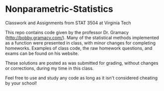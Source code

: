 # Nonparametric-Statistics
Classwork and Assignments from STAT 3504 at Virginia Tech

This repo contains code given by the professor Dr. Gramacy (http://bobby.gramacy.com/).
Many of the statistical methods implemented as a function were presented in class, with minor changes for completing homeworks.
Examples of class code, the raw homework questions, and exams can be found on his website. 

These solutions are posted as was submitted for grading, without changes or corrections, during my time in this class.

Feel free to use and study any code as long as it isn't considered cheating by your school! 
